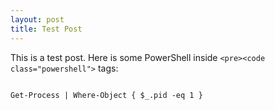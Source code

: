 ```yaml
---
layout: post
title: Test Post
---
```


This is a test post. Here is some PowerShell inside `<pre><code class="powershell">` tags:

<pre><code class="powershell">
Get-Process | Where-Object { $_.pid -eq 1 }        
</code></pre>